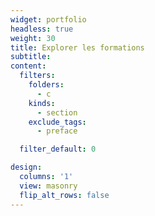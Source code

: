 ```yaml
---
widget: portfolio
headless: true
weight: 30
title: Explorer les formations
subtitle:
content:
  filters:
    folders:
      - c
    kinds:
      - section
    exclude_tags:
      - preface

  filter_default: 0

design:
  columns: '1'
  view: masonry
  flip_alt_rows: false
---
```

